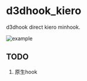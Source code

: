 # d3dhook_kiero
d3dhook direct kiero minhook. 

![example](https://raw.githubusercontent.com/marlkiller/d3dhook_kiero/master/image/eg.gif)

## TODO
1. 原生hook
